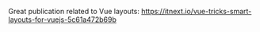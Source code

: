 Great publication related to Vue layouts: https://itnext.io/vue-tricks-smart-layouts-for-vuejs-5c61a472b69b
